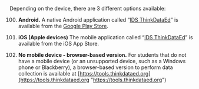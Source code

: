 Depending on the device, there are 3 different options available:

100. **Android.** A native Android application called “[IDS ThinkDataEd](https://play.google.com/store/apps/details?id=org.thinkdataed.app.survey)” is available from the [Google
Play Store](https://play.google.com/store?hl=en).

100. **iOS (Apple devices)** The mobile application called “[IDS ThinkDataEd](https://apps.apple.com/us/app/ids-thinkdata-ed/id6746621731)” is available from the iOS
App Store.

100. **No mobile device - browser-based version.** For students that do not have a mobile
device (or an unsupported device, such as a Windows phone or Blackberry), a browser-based
version to perform data collection is available at [https://tools.thinkdataed.org](https://tools.thinkdataed.org "https://tools.thinkdataed.org")